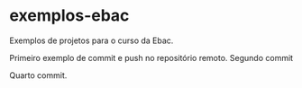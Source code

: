 # exemplos-ebac
Exemplos de projetos para o curso da Ebac.

Primeiro exemplo de commit e push no repositório remoto.
Segundo commit

Quarto commit.
